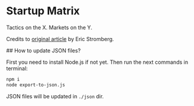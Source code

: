 # Startup Matrix

Tactics on the X. Markets on the Y.

Credits to [original article](https://medium.com/the-mission/the-startup-idea-matrix-182bf2e6a53a) by Eric Stromberg.

## How to update JSON files?

First you need to install Node.js if not yet.
Then run the next commands in terminal:

```bash
npm i
node export-to-json.js
```

JSON files will be updated in `./json` dir.
